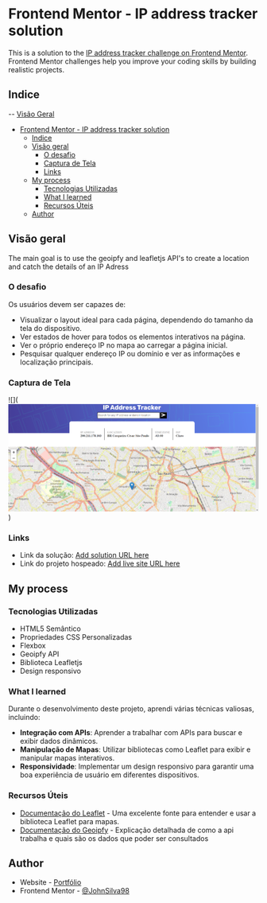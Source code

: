 # Frontend Mentor - IP address tracker solution

This is a solution to the [IP address tracker challenge on Frontend Mentor](https://www.frontendmentor.io/challenges/ip-address-tracker-I8-0yYAH0). Frontend Mentor challenges help you improve your coding skills by building realistic projects.

## Indice

-- [Visão Geral](#visão-geral)

- [Frontend Mentor - IP address tracker solution](#frontend-mentor---ip-address-tracker-solution)
  - [Indice](#indice)
  - [Visão geral](#visão-geral)
    - [O desafio](#o-desafio)
    - [Captura de Tela](#captura-de-tela)
    - [Links](#links)
  - [My process](#my-process)
    - [Tecnologias Utilizadas](#tecnologias-utilizadas)
    - [What I learned](#what-i-learned)
    - [Recursos Úteis](#recursos-úteis)
  - [Author](#author)

## Visão geral

The main goal is to use the geoipfy and leafletjs API's to create a location and catch the details of an IP Adress

### O desafio

Os usuários devem ser capazes de:

- Visualizar o layout ideal para cada página, dependendo do tamanho da tela do dispositivo.
- Ver estados de hover para todos os elementos interativos na página.
- Ver o próprio endereço IP no mapa ao carregar a página inicial.
- Pesquisar qualquer endereço IP ou domínio e ver as informações e localização principais.

### Captura de Tela

![](![alt text](image.png))

### Links

- Link da solução: [Add solution URL here](https://your-solution-url.com)
- Link do projeto hospeado: [Add live site URL here](https://your-live-site-url.com)

## My process

### Tecnologias Utilizadas

- HTML5 Semântico
- Propriedades CSS Personalizadas
- Flexbox
- Geoipfy API
- Biblioteca Leafletjs
- Design responsivo

### What I learned

Durante o desenvolvimento deste projeto, aprendi várias técnicas valiosas, incluindo:

- **Integração com APIs**: Aprender a trabalhar com APIs para buscar e exibir dados dinâmicos.
- **Manipulação de Mapas**: Utilizar bibliotecas como Leaflet para exibir e manipular mapas interativos.
- **Responsividade**: Implementar um design responsivo para garantir uma boa experiência de usuário em diferentes dispositivos.

### Recursos Úteis

- [Documentação do Leaflet](https://leafletjs.com/examples/quick-start/) - Uma excelente fonte para entender e usar a biblioteca Leaflet para mapas.
- [Documentação do Geoipfy](https://geo.ipify.org/docs) - Explicação detalhada de como a api trabalha e quais são os dados que poder ser consultados

## Author

- Website - [Portfólio](https://jonathan-silva.vercel.app/)
- Frontend Mentor - [@JohnSilva98](https://www.frontendmentor.io/profile/JohnSilva98)
